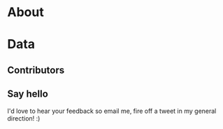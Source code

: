 # About

# Data

## Contributors

## Say hello
I'd love to hear your feedback so email me, fire off a tweet in my general direction! :)
